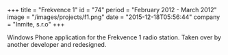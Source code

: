 +++
title = "Frekvence 1"
id = "74"
period = "February 2012 - March 2012"
image = "/images/projects/f1.png"
date = "2015-12-18T05:56:44"
company = "Inmite, s.r.o"
+++

Windows Phone application for the Frekvence 1 radio station. Taken over by another developer and redesigned. 
